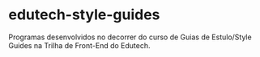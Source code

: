 # edutech-style-guides
Programas desenvolvidos no decorrer do curso de Guias de Estulo/Style Guides na Trilha de Front-End do Edutech.
